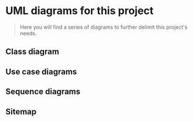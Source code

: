 # UML diagrams for this project

> Here you will find a series of diagrams to further delimit this project's needs.

## Class diagram

## Use case diagrams

## Sequence diagrams

## Sitemap
